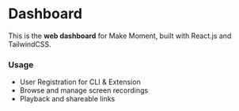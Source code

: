 # Dashboard

This is the **web dashboard** for Make Moment, built with React.js and TailwindCSS.  

### Usage
- User Registration for CLI & Extension
- Browse and manage screen recordings
- Playback and shareable links